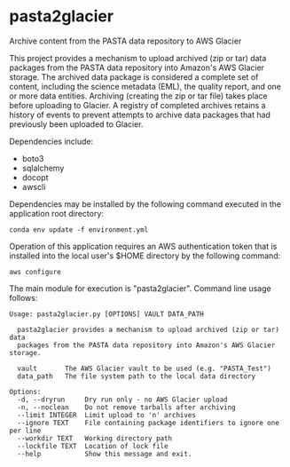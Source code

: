 # pasta2glacier
Archive content from the PASTA data repository to AWS Glacier

This project provides a mechanism to upload archived (zip or tar) data
packages from the PASTA data repository into Amazon's AWS Glacier storage. The
archived data package is considered a complete set of content, including the
science metadata (EML), the quality report, and one or more data entities.
Archiving (creating the zip or tar file) takes place before uploading to
Glacier. A registry of completed archives retains a history of events to
prevent attempts to archive data packages that had previously been uploaded to
Glacier.

Dependencies include:

- boto3
- sqlalchemy
- docopt
- awscli

Dependencies may be installed by the following command executed in the 
application root directory:

    conda env update -f environment.yml

Operation of this application requires an AWS authentication token that is 
installed into the local user's $HOME directory by the following command:

    aws configure
    
The main module for execution is "pasta2glacier". Command line usage follows:
   
    Usage: pasta2glacier.py [OPTIONS] VAULT DATA_PATH
    
      pasta2glacier provides a mechanism to upload archived (zip or tar) data
      packages from the PASTA data repository into Amazon's AWS Glacier storage.
    
      vault       The AWS Glacier vault to be used (e.g. "PASTA_Test")
      data_path   The file system path to the local data directory
    
    Options:
      -d, --dryrun     Dry run only - no AWS Glacier upload
      -n, --noclean    Do not remove tarballs after archiving
      --limit INTEGER  Limit upload to 'n' archives
      --ignore TEXT    File containing package identifiers to ignore one per line
      --workdir TEXT   Working directory path
      --lockfile TEXT  Location of lock file
      --help           Show this message and exit.

